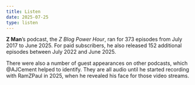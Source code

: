 ```yaml
---
title: Listen
date: 2025-07-25
type: listen
---
```


**Z Man**’s podcast, the *Z Blog Power Hour*, ran for 373 episodes from July 2017 to June 2025. For paid subscribers, he also released 152 additional episodes between July 2022 and June 2025.

There were also a number of guest appearances on other podcasts, which @AJCement helped to identify. They are all audio until he started recording with RamZPaul in 2025, when he revealed his face for those video streams.
